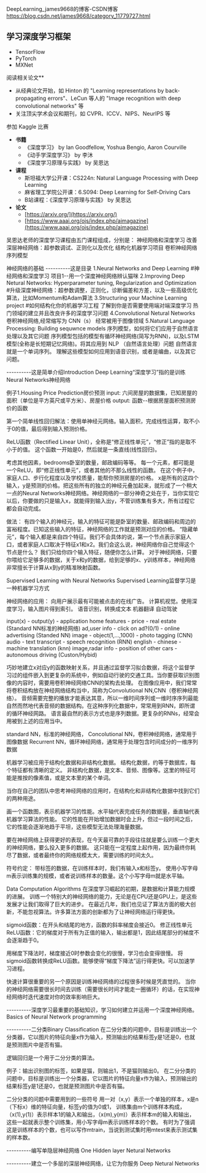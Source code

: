 DeepLearning_james9668的博客-CSDN博客
https://blog.csdn.net/james9668/category_11779727.html

## 学习深度学习框架
* TensorFlow
* PyTorch
* MXNet

阅读相关论文**
* 从经典论文开始，如 Hinton 的 "Learning representations by back-propagating errors"、LeCun 等人的 "Image recognition with deep convolutional networks" 等
* 关注顶尖学术会议和期刊，如 CVPR、ICCV、NIPS、NeurIPS 等

参加 Kaggle 比赛

* **书籍**
    * 《深度学习》 by Ian Goodfellow, Yoshua Bengio, Aaron Courville
    * 《动手学深度学习》 by 李沐
    * 《深度学习原理与实践》 by 吴恩达
* **课程**
    * 斯坦福大学公开课：CS224n: Natural Language Processing with Deep Learning
    * 麻省理工学院公开课：6.S094: Deep Learning for Self-Driving Cars
    * B站课程：《深度学习原理与实践》 by 吴恩达
* **论文**
    * [https://arxiv.org/](https://arxiv.org/)
    * [https://www.aaai.org/ojs/index.php/aimagazine](https://www.aaai.org/ojs/index.php/aimagazine)

吴恩达老师的深度学习课程由五门课程组成，分别是：
神经网络和深度学习
改善深层神经网络：超参数调试、正则化以及优化
结构化机器学习项目
卷积神经网络
序列模型

神经网络的基础
----------这是目录
1.Neural Networks and Deep Learning
#神经网络和深度学习
项目1--用一个深度神经网络辨认猫咪
2.Improving Deep Netural Networks: Hyperparameter tuning, Regularization and Optimization
#升级深度神经网络：超参数调整，正则化，诊断偏差和方差，以及一些高级优化算法，比如Momentum和Adam算法
3.Structuring your Machine Learning project
#如何结构化你的机器学习工程
了解到你是否需要使用端对端深度学习
热门领域的建立并且改良许多的深度学习问题
4.Convolutional Netural Networks
卷积神经网络,经常缩写为 CNN（s）
经常被用于图像领域
5.Natural Language Processing: Building sequwnce models
序列模型，如何将它们应用于自然语言处理以及其它问题
序列模型包括的模型有循环神经网络(简写为RNN)，以及LSTM模型(全称是长短期记忆网络)。将其应用到 NLP （自然语言处理）问题
自然语言就是一个单词序列。
理解这些模型如何应用到语音识别，或者是编曲，以及其它问题。

----------这是简单介绍Introduction
Deep Learning“深度学习”指的是训练Neural Networks神经网络

例子1.Housing Price Prediction房价预测
input: 六间房屋的数据集，已知房屋的面积（单位是平方英尺或平方米）、房屋价格
output: 函数--根据房屋面积预测房价的函数

第一个简单线性回归解法：使用单神经元网络。输入面积，完成线性运算，取不小于0的值，最后得到输入预测价格。

ReLU函数（Rectified Linear Unit），全称是“修正线性单元”，“修正”指的是取不小于的值。
这个函数一开始是0，然后就是一条直线(线性回归)。

考虑其他因素，bedrooms卧室的数量，邮政编码等等。
每一个元素，都可能是一个ReLU，即“修正线性单元”，或者其他的不那么线性的函数。
在这个例子中，家庭人口、步行化程度以及学校质量，能帮你预测房屋的价格。
x是所有的这四个输入，y是预测的价格。把这些所有的独立的神经元叠加起来，就形成了一个稍大一点的Neural Networks神经网络。神经网络的一部分神奇之处在于，当你实现它以后，你要做的只是输入x，就能得到输入出y，不管训练集有多大，所有过程它都会自动完成。

做法：
有四个输入的神经元，输入的特征可能是卧室的数量、邮政编码和周边的富裕程度。已知这些输入的特征，神经网络的工作就是预测对应的价格。
“隐藏单元”，每个输入都是来自四个特征。我们不会具体的说，第一个节点表示家庭人口，或者家庭人口取决于特征x1和x2。我们会这么说，神经网络你自己觉得这个节点是什么？
我们只给你四个输入特征，随便你怎么计算。
对于神经网络，只要你喂给它足够多的数据，关于x和y的数据，给到足够的x、y训练样本，神经网络非常擅长于计算从x到y的精准映射函数。

Supervised Learning with Neural Networks
Supervised Learning监督学习是一种机器学习方式

神经网络的应用：
向用户展示最有可能被点击的在线广告。
计算机视觉。使用深度学习，输入图片得到索引。
语音识别，转换成文本
机器翻译
自动驾驶

input(x) - output(y) - application
home features - price - real estate (Standard NN标准的神经网络)
ad,user info - click on ad?(0/1) - online advertising (Standed NN)
image - object(1,...,1000) - photo tagging (CNN)
audio - text transcript - speech recognition (RNN)
english - chinese - machine translation (knn)
image,radar info - position of other cars - autonomous driving (Custon/Hybid)

巧妙地建立x对应y的函数映射关系，并且通过监督学习拟合数据，将这个监督学习过的组件嵌入到更复杂的系统中，例如自动行驶的交通工具。当你要获取识别图像的内容时，需要用卷积神经网络CNN的架构去处理。
在图像应用中，我们常常将卷积结构放在神经网络结构当中，简称为Convolutional NN,CNN（卷积神经网络）。
音频需要完整的播放才能表达其意，所以一维时间序列或一维时序序列最能自然而然地代表音频的数据结构。在这种序列化数据中，常常用到RNN，即所谓的循环神经网路。
语言最自然的表示方式也是序列数据。更复杂的RNNs，经常会用被到上述的应用当中。

standard NN，标准的神经网络，
Concolutional NN，卷积神经网络，通常用于图像数据
Recurrent NN，循环神经网络，通常用于处理包含时间成分的一维序列数据

机器学习被应用于结构化数据和非结构化数据。
结构化数据，约等于数据库，每个特征都有清晰的定义。
非结构化数据，是文本、音频、图像等。这里的特征可能是推按的像素值，或是文本里的某个单词。

当你在自己的团队中思考神经网络的应用时，在结构化和非结构化数据中找到它们的两种用途。

画一个函数图，表示机器学习的性能。水平轴代表完成任务的数据量，垂直轴代表机器学习算法的性能。
它的性能在开始增加数据时会上升，但过一段时间之后，它的性能会逐渐地趋于平坦，这些模型无法处理海量数据。

要在神经网络上获得更好的表现，在今天最可靠的手段往往就是要么训练一个更大的神经网络，要么投入更多的数据。
这只能在一定程度上起作用，因为最终你耗尽了数据，或者最终你的网络规模太大，需要训练的时间太久。

符号约定：
带标签的数据，在训练样本时，我们有输入x和标签y。
使用小写字母m表示训练集的规模，或者说训练样本的数量。这个小写字母m就是水平轴。

Data
Computation
Algorithms
在深度学习崛起的初期，是数据和计算能力规模的进展。
训练一个特别大的神经网络的能力，无论是在CPU还是GPU上，是这些发展才让我们取得了巨大的进步。
在最近几年，我们也见证了算法方面的极大创新，不能忽视算法。许多算法方面的创新都为了让神经网络运行得更快。

sigmoid函数：在开头和结尾的地方，函数的斜率梯度会接近0。
修正线性单元ReLU函数：它的梯度对于所有为正值的输入，输出都是1，因此结尾部分的梯度不会逐渐趋于0。

用梯度下降法时，梯度接近0时参数会变化的很慢，学习也会变得很慢。
将sigmoid函数转换成ReLU函数。能够使得“梯度下降法”运行得更快。可以加速学习进程。

快速计算很重要的另一个原因是训练神经网络的过程很多时候是凭直觉的。
当你的神经网络需要很长时间去训练（需要很长时间才能走一圈循环）的话，在实现神经网络时迭代速度对你的效率影响巨大。

----------深度学习最重要的基础知识，学习如何建立并运用一个深度神经网络。
Basics of Neural Network programming

----------二分类Binary Classification
在二分分类的问题中，目标是训练出一个分类器，它以图片的特征向量x作为输入，预测输出的结果标签y是1还是0，也就是预测图片中是否有猫。

逻辑回归是一个用于二分分类的算法。

例子：输出识别图的标签，如果是猫，则输出1，不是猫则输出0。
在二分分类的问题中，目标是训练出一个分类器，它以图片的特征向量x作为输入，预测输出的结果标签y是1还是0，也就是预测图片中是否有猫。

二分分类的问题中需要用到的一些符号
用一对（x,y）表示一个单独的样本，x是n（下标x）维的特征向量，标签y的值为0或1，
训练集由m个训练样本构成，（x(1),y(1)）表示样本1的输入和输出，（x(m),y(m)）表示样本m的输入和输出，
这些一起就表示整个训练集，用小写字母m表示训练样本的个数。
有时为了强调这是训练样本的个数，也可以写作mtrain，当说到测试集时用mtest来表示测试集的样本数。



----------编写单隐层神经网络
One Hidden layer Netural Networks





----------建立一个多层的深层神经网络，让它为你服务
Deep Netural Networks